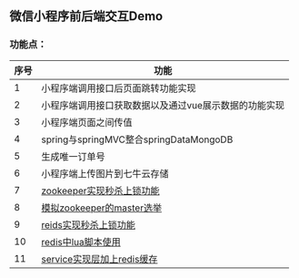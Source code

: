 ## 微信小程序前后端交互Demo<br>
### 功能点：<br>
 序号  | 功能
 --------- | -------------
 1 | 小程序端调用接口后页面跳转功能实现
 2 | 小程序端调用接口获取数据以及通过vue展示数据的功能实现
 3 | 小程序端页面之间传值
 4 | spring与springMVC整合springDataMongoDB
 5 | 生成唯一订单号
 6 | 小程序端上传图片到七牛云存储
 7 | [zookeeper实现秒杀上锁功能](https://github.com/21karat/wx_pic/blob/master/src/main/java/com/karat/cn/controller/SecKillGoodsController.java)
 8 | [模拟zookeeper的master选举](https://github.com/21karat/wx_pic/tree/master/src/main/java/com/karat/cn/zk/master/zkApiMaster)
 9 | [reids实现秒杀上锁功能](https://github.com/21karat/wx_pic/blob/master/src/main/java/com/karat/cn/redis/lock/util/RedisTool.java)
 10 | [redis中lua脚本使用](https://github.com/21karat/wx_pic/blob/master/src/main/java/com/karat/cn/redis/demo/LuaDemo.java)
 11 | [service实现层加上redis缓存](https://github.com/21karat/wx_pic/blob/master/src/main/java/com/karat/cn/service/impl/PhotoServiceImpl.java)
